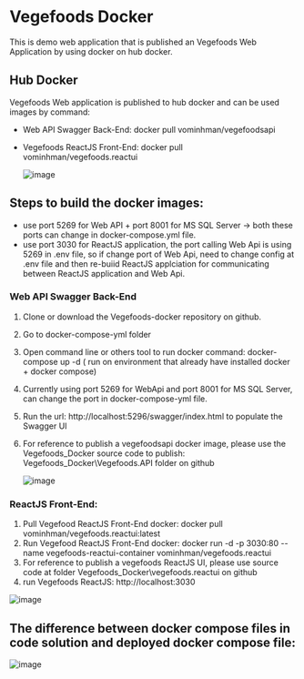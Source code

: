 # Vegefoods Docker
This is demo web application that is published an Vegefoods Web Application by using docker on hub docker.
## Hub Docker
Vegefoods Web application is published to hub docker and can be used images by command: 
- Web API Swagger Back-End: docker pull vominhman/vegefoodsapi
- Vegefoods ReactJS Front-End: docker pull vominhman/vegefoods.reactui
  
  ![image](https://github.com/manvominh/vegefoods-docker/assets/133474782/a20a7877-2328-411e-b276-a97318e367a5)

## Steps to build the docker images:
- use port 5269 for Web API + port 8001 for MS SQL Server -> both these ports can change in docker-compose.yml file.
- use port 3030 for ReactJS application, the port calling Web Api is using 5269 in .env file, so if change port of Web Api, need to change config at .env file and then re-buiid ReactJS applciation for communicating between ReactJS application and Web Api.
### Web API Swagger Back-End
1. Clone or download the Vegefoods-docker repository on github.
2. Go to docker-compose-yml folder
3. Open command line or others tool to run docker command: docker-compose up -d  ( run on environment that already have installed docker + docker compose)
4. Currently using port 5269 for WebApi and port 8001 for MS SQL Server, can change the port in docker-compose-yml file.
5. Run the url: http://localhost:5296/swagger/index.html to populate the Swagger UI
6. For reference to publish a vegefoodsapi docker image, please use the Vegefoods_Docker source code to publish: Vegefoods_Docker\Vegefoods.API folder on github

   ![image](https://github.com/manvominh/Vegefoods/assets/133474782/a1a96859-afbd-41c2-93f3-18e5cba4811a)
   
### ReactJS Front-End:
1. Pull Vegefood ReactJS Front-End docker: docker pull vominhman/vegefoods.reactui:latest
2. Run Vegefood ReactJS Front-End docker: docker run -d -p 3030:80 --name vegefoods-reactui-container vominhman/vegefoods.reactui
3. For reference to publish a vegefoods ReactJS UI, please use source code at folder Vegefoods_Docker\vegefoods.reactui on github
4. run Vegefoods ReactJS: http://localhost:3030

![image](https://github.com/manvominh/vegefoods-docker/assets/133474782/85a936fc-df79-465a-9635-6539be88cc99)

## The difference between docker compose files in code solution and deployed docker compose file:

![image](https://github.com/manvominh/vegefoods-docker/assets/133474782/472d0dec-52c6-4892-9d07-db19938a6589)

